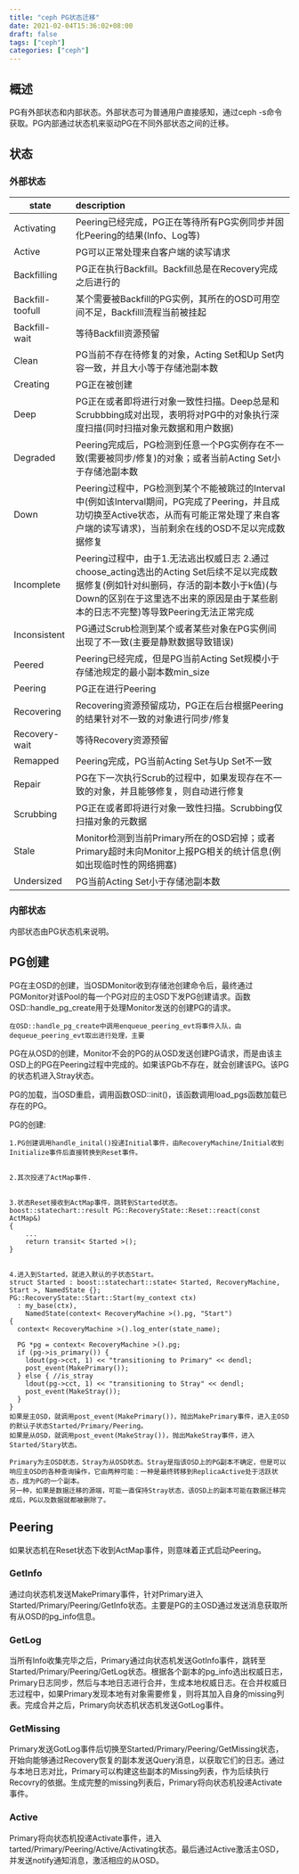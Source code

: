 ```yaml
---
title: "ceph PG状态迁移"
date: 2021-02-04T15:36:02+08:00
draft: false
tags: ["ceph"]
categories: ["ceph"]
---
```


## 概述

PG有外部状态和内部状态。外部状态可为普通用户直接感知，通过ceph -s命令获取。PG内部通过状态机来驱动PG在不同外部状态之间的迁移。

## 状态

### 外部状态

| state		   | description 		   |   
| -----------------|:------------------------------|
| Activating	   | Peering已经完成，PG正在等待所有PG实例同步并固化Peering的结果(Info、Log等) |
| Active	   | PG可以正常处理来自客户端的读写请求 |
| Backfilling	   | PG正在执行Backfill。Backfill总是在Recovery完成之后进行的 |
| Backfill-toofull | 某个需要被Backfill的PG实例，其所在的OSD可用空间不足，Backfilll流程当前被挂起 |
| Backfill-wait	   | 等待Backfill资源预留 |
| Clean	           | PG当前不存在待修复的对象，Acting Set和Up Set内容一致，并且大小等于存储池副本数 |
| Creating	   | PG正在被创建 |
| Deep 	           | PG正在或者即将进行对象一致性扫描。Deep总是和Scrubbbing成对出现，表明将对PG中的对象执行深度扫描(同时扫描对象元数据和用户数据) |
| Degraded 	   | Peering完成后，PG检测到任意一个PG实例存在不一致(需要被同步/修复)的对象；或者当前Acting Set小于存储池副本数 |
| Down		   | Peering过程中，PG检测到某个不能被跳过的Interval中(例如该Interval期间，PG完成了Peering，并且成功切换至Active状态，从而有可能正常处理了来自客户端的读写请求)，当前剩余在线的OSD不足以完成数据修复 |
| Incomplete       | Peering过程中，由于1.无法逃出权威日志 2.通过choose_acting选出的Acting Set后续不足以完成数据修复(例如针对纠删码，存活的副本数小于k值)(与Down的区别在于这里选不出来的原因是由于某些剧本的日志不完整)等导致Peering无法正常完成 |
| Inconsistent     | PG通过Scrub检测到某个或者某些对象在PG实例间出现了不一致(主要是静默数据导致错误) |
| Peered           | Peering已经完成，但是PG当前Acting Set规模小于存储池规定的最小副本数min_size |
| Peering	   | PG正在进行Peering |
| Recovering       | Recovering资源预留成功，PG正在后台根据Peering的结果针对不一致的对象进行同步/修复 |
| Recovery-wait    | 等待Recovery资源预留 |
| Remapped	   | Peering完成，PG当前Acting Set与Up Set不一致 |
| Repair	   | PG在下一次执行Scrub的过程中，如果发现存在不一致的对象，并且能够修复，则自动进行修复 |
| Scrubbing	   | PG正在或者即将进行对象一致性扫描。Scrubbing仅扫描对象的元数据 |
| Stale 	   | Monitor检测到当前Primary所在的OSD宕掉；或者Primary超时未向Monitor上报PG相关的统计信息(例如出现临时性的网络拥塞) |
| Undersized	   | PG当前Acting Set小于存储池副本数 |

### 内部状态

内部状态由PG状态机来说明。

## PG创建

PG在主OSD的创建，当OSDMonitor收到存储池创建命令后，最终通过PGMonitor对该Pool的每一个PG对应的主OSD下发PG创建请求。函数OSD::handle_pg_create用于处理Monitor发送的创建PG的请求。

```
在OSD::handle_pg_create中调用enqueue_peering_evt将事件入队，由dequeue_peering_evt取出进行处理，主要

```


PG在从OSD的创建，Monitor不会的PG的从OSD发送创建PG请求，而是由该主OSD上的PG在Peering过程中完成的。如果该PGb不存在，就会创建该PG。该PG的状态机进入Stray状态。

PG的加载，当OSD重启，调用函数OSD::init()，该函数调用load_pgs函数加载已存在的PG。

PG的创建:

```
1.PG创建调用handle_inital()投递Initial事件，由RecoveryMachine/Initial收到Initialize事件后直接转换到Reset事件。


2.其次投递了ActMap事件.


3.状态Reset接收到ActMap事件，跳转到Started状态。
boost::statechart::result PG::RecoveryState::Reset::react(const ActMap&)
{
    ...
    return transit< Started >();
}


4.进入到Started，就进入默认的子状态Start。
struct Started : boost::statechart::state< Started, RecoveryMachine, Start >, NamedState {};
PG::RecoveryState::Start::Start(my_context ctx) 
  : my_base(ctx),
    NamedState(context< RecoveryMachine >().pg, "Start")
{
  context< RecoveryMachine >().log_enter(state_name);

  PG *pg = context< RecoveryMachine >().pg;
  if (pg->is_primary()) {
    ldout(pg->cct, 1) << "transitioning to Primary" << dendl;
    post_event(MakePrimary());
  } else { //is_stray
    ldout(pg->cct, 1) << "transitioning to Stray" << dendl;
    post_event(MakeStray());
  }
}
如果是主OSD，就调用post_event(MakePrimary())，抛出MakePrimary事件，进入主OSD的默认子状态Started/Primary/Peering。
如果是从OSD，就调用post_event(MakeStray())，抛出MakeStray事件，进入Started/Stary状态。

Primary为主OSD状态，Stray为从OSD状态。Stray是指该OSD上的PG副本不确定，但是可以响应主OSD的各种查询操作，它由两种可能：一种是最终转移到ReplicaActive处于活跃状态，成为PG的一个副本。
另一种，如果是数据迁移的源端，可能一直保持Stray状态，该OSD上的副本可能在数据迁移完成后，PG以及数据就都被删除了。
```

## Peering

如果状态机在Reset状态下收到ActMap事件，则意味着正式启动Peering。


### GetInfo

通过向状态机发送MakePrimary事件，针对Primary进入Started/Primary/Peering/GetInfo状态。主要是PG的主OSD通过发送消息获取所有从OSD的pg_info信息。

### GetLog

当所有Info收集完毕之后，Primary通过向状态机发送GotInfo事件，跳转至Started/Primary/Peering/GetLog状态。根据各个副本的pg_info选出权威日志，Primary日志同步，然后与本地日志进行合并，生成本地权威日志。在合并权威日志过程中，如果Primary发现本地有对象需要修复，则将其加入自身的missing列表。完成合并之后，Primary向状态机状态机发送GotLog事件。

### GetMissing

Primary发送GotLog事件后切换至Started/Primary/Peering/GetMissing状态，开始向能够通过Recovery恢复的副本发送Query消息，以获取它们的日志。通过与本地日志对比，Primary可以构建这些副本的Missing列表，作为后续执行Recovry的依据。生成完整的missing列表后，Primary将向状态机投递Activate事件。



### Active

Primary将向状态机投递Activate事件，进入tarted/Primary/Peering/Active/Activating状态。最后通过Active激活主OSD，并发送notify通知消息，激活相应的从OSD。



